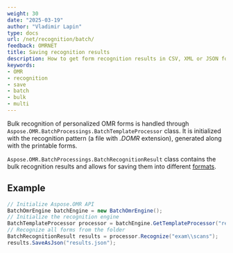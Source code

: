 ```yaml
---
weight: 30
date: "2025-03-19"
author: "Vladimir Lapin"
type: docs
url: /net/recognition/batch/
feedback: OMRNET
title: Saving recognition results
description: How to get form recognition results in CSV, XML or JSON formats.
keywords:
- OMR
- recognition
- save
- batch
- bulk
- multi
---
```


Bulk recognition of personalized OMR forms is handled through `Aspose.OMR.BatchProcessings.BatchTemplateProcessor` class. It is initialized with the recognition pattern (a file with _.DOMR_ extension), generated along with the printable forms.

`Aspose.OMR.BatchProcessings.BatchRecognitionResult` class contains the bulk recognition results and allows for saving them into different [formats](/omr/net/supported-file-formats/#recognition-results).

## Example

```csharp
// Initialize Aspose.OMR API
BatchOmrEngine batchEngine = new BatchOmrEngine();
// Initialize the recognition engine
BatchTemplateProcessor processor = batchEngine.GetTemplateProcessor("recognition_pattern.domr");
// Recognize all forms from the folder
BatchRecognitionResult results = processor.Recognize("exam\\scans");
results.SaveAsJson("results.json");
```
